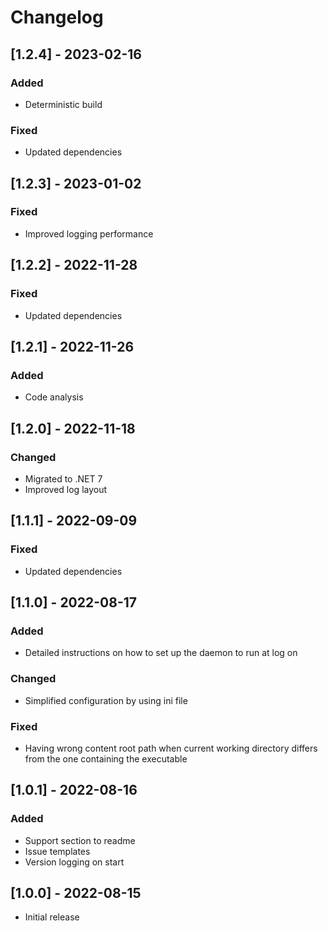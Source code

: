 # Changelog

## [1.2.4] - 2023-02-16
### Added
- Deterministic build
### Fixed
- Updated dependencies

## [1.2.3] - 2023-01-02
### Fixed
- Improved logging performance

## [1.2.2] - 2022-11-28
### Fixed
- Updated dependencies

## [1.2.1] - 2022-11-26
### Added
- Code analysis

## [1.2.0] - 2022-11-18
### Changed
- Migrated to .NET 7
- Improved log layout

## [1.1.1] - 2022-09-09
### Fixed
- Updated dependencies

## [1.1.0] - 2022-08-17
### Added
- Detailed instructions on how to set up the daemon to run at log on
### Changed
- Simplified configuration by using ini file
### Fixed
- Having wrong content root path when current working directory differs from the one containing the executable

## [1.0.1] - 2022-08-16
### Added
- Support section to readme
- Issue templates
- Version logging on start

## [1.0.0] - 2022-08-15
- Initial release
